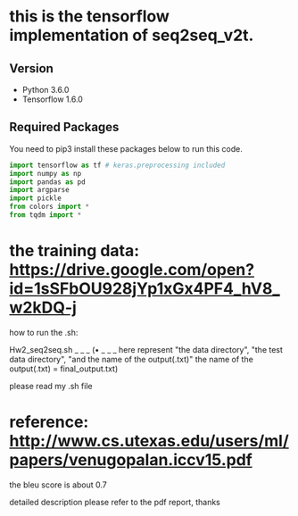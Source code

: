 # this is the tensorflow implementation of seq2seq_v2t.

## Version

* Python 3.6.0
* Tensorflow 1.6.0



## Required Packages

You need to pip3 install these packages below to run this code.

```python
import tensorflow as tf # keras.preprocessing included
import numpy as np
import pandas as pd
import argparse
import pickle
from colors import *
from tqdm import *
```

# the training data: https://drive.google.com/open?id=1sSFbOU928jYp1xGx4PF4_hV8_w2kDQ-j

how to run the .sh:

Hw2_seq2seq.sh _ _ _
(•	_ _ _ here represent "the data directory", "the test data directory", "and the name of the output(.txt)"
the name of the output(.txt) = final_output.txt)


please read my .sh file


# reference: http://www.cs.utexas.edu/users/ml/papers/venugopalan.iccv15.pdf

the bleu score is about 0.7

detailed description please refer to the pdf report, thanks
